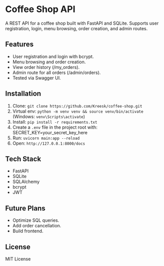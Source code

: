 # Coffee Shop API
A REST API for a coffee shop built with FastAPI and SQLite. Supports user registration, login, menu browsing, order creation, and admin routes.

## Features
- User registration and login with bcrypt.
- Menu browsing and order creation.
- View order history (/my_orders).
- Admin route for all orders (/admin/orders).
- Tested via Swagger UI.

## Installation
1. Clone: `git clone https://github.com/Kreesk/coffee-shop.git`
2. Virtual env: `python -m venv venv && source venv/bin/activate` (Windows: `venv\Scripts\activate`)
3. Install: `pip install -r requirements.txt`
4. Create a `.env` file in the project root with: SECRET_KEY=your_secret_key_here
5. Run: `uvicorn main:app --reload`
6. Open: `http://127.0.0.1:8000/docs`

## Tech Stack
- FastAPI
- SQLite
- SQLAlchemy
- bcrypt
- JWT

## Future Plans
- Optimize SQL queries.
- Add order cancellation.
- Build frontend.

## License
MIT License
